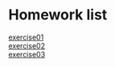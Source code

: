 # Homework list
[exercise01](https://github.com/LEIMIN123/computational_physics_N2015301020179/tree/master/Exercise01)  
[exercise02](https://github.com/LEIMIN123/computational_physics_N2015301020179/blob/master/exercise02.md)  
[exercise03](https://github.com/LEIMIN123/computational_physics_N2015301020179/blob/master/exercise03.md)  
